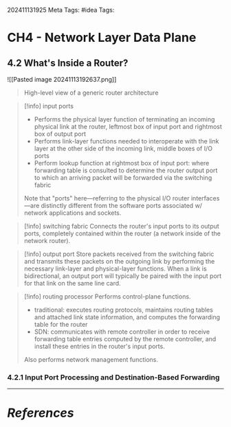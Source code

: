 202411131925
Meta Tags: #idea 
Tags:

# CH4 - Network Layer Data Plane

## 4.2 What's Inside a Router?

![[Pasted image 20241113192637.png]]
> High-level view of a generic router architecture

>[!info] input ports
>- Performs the physical layer function of terminating an incoming physical link at the router, leftmost box of input port and rightmost box of output port
>- Performs link-layer functions needed to interoperate with the link layer at the other side of the incoming link, middle boxes of I/O ports
>- Perform lookup function at rightmost box of input port: where forwarding table is consulted to determine the router output port to which an arriving packet will be forwarded via the switching fabric
>
>Note that "ports" here—referring to the physical I/O router interfaces—are distinctly different from the software ports associated w/ network applications and sockets.

>[!info] switching fabric
>Connects the router's input ports to its output ports, completely contained within the router (a network inside of the network router).

>[!info] output port
>Store packets received from the switching fabric and transmits these packets on the outgoing link by performing the necessary link-layer and physical-layer functions. When a link is bidirectional, an output port will typically be paired with the input port for that link on the same line card.

>[!info] routing processor
>Performs control-plane functions.
>
>- traditional: executes routing protocols, maintains routing tables and attached link state information, and computes the forwarding table for the router
>- SDN: communicates with remote controller in order to receive forwarding table entries computed by the remote controller, and install these entries in the router's input ports.
>  
>  Also performs network management functions.

### 4.2.1 Input Port Processing and Destination-Based Forwarding





---
# *References*
